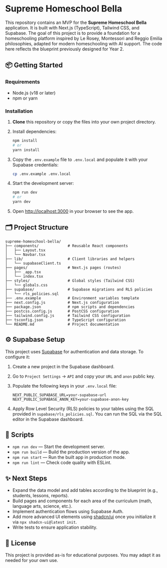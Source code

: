 # Supreme Homeschool Bella

This repository contains an MVP for the **Supreme Homeschool Bella** application. It is built with Next.js (TypeScript), Tailwind CSS, and Supabase. The goal of this project is to provide a foundation for a homeschooling platform inspired by Le Rosey, Montessori and Reggio Emilia philosophies, adapted for modern homeschooling with AI support. The code here reflects the blueprint previously designed for Year 2.

## 📦 Getting Started

### Requirements

- Node.js (v18 or later)
- npm or yarn

### Installation

1. **Clone** this repository or copy the files into your own project directory.
2. Install dependencies:

   ```bash
   npm install
   # or
   yarn install
   ```

3. Copy the `.env.example` file to `.env.local` and populate it with your Supabase credentials:

   ```bash
   cp .env.example .env.local
   ```

4. Start the development server:

   ```bash
   npm run dev
   # or
   yarn dev
   ```

5. Open [http://localhost:3000](http://localhost:3000) in your browser to see the app.

## 🗂️ Project Structure

```
supreme-homeschool-bella/
├── components/             # Reusable React components
│   ├── Layout.tsx
│   └── Navbar.tsx
├── lib/                    # Client libraries and helpers
│   └── supabaseClient.ts
├── pages/                  # Next.js pages (routes)
│   ├── _app.tsx
│   └── index.tsx
├── styles/                 # Global styles (Tailwind CSS)
│   └── globals.css
├── supabase/               # Supabase migrations and RLS policies
│   └── rls_policies.sql
├── .env.example            # Environment variables template
├── next.config.js          # Next.js configuration
├── package.json            # npm scripts and dependencies
├── postcss.config.js       # PostCSS configuration
├── tailwind.config.js      # Tailwind CSS configuration
├── tsconfig.json           # TypeScript configuration
└── README.md               # Project documentation
```

## ⚙️ Supabase Setup

This project uses [Supabase](https://supabase.com/) for authentication and data storage. To configure it:

1. Create a new project in the Supabase dashboard.
2. Go to `Project Settings` → `API` and copy your `URL` and `anon` public key.
3. Populate the following keys in your `.env.local` file:

   ```env
   NEXT_PUBLIC_SUPABASE_URL=your-supabase-url
   NEXT_PUBLIC_SUPABASE_ANON_KEY=your-supabase-anon-key
   ```

4. Apply Row Level Security (RLS) policies to your tables using the SQL provided in `supabase/rls_policies.sql`. You can run the SQL via the SQL editor in the Supabase dashboard.

## 🚀 Scripts

- `npm run dev` — Start the development server.
- `npm run build` — Build the production version of the app.
- `npm run start` — Run the built app in production mode.
- `npm run lint` — Check code quality with ESLint.

## ✨ Next Steps

- Expand the data model and add tables according to the blueprint (e.g., students, lessons, reports).
- Build pages and components for each area of the curriculum (math, language arts, science, etc.).
- Implement authentication flows using Supabase Auth.
- Add more advanced UI elements using [shadcn/ui](https://ui.shadcn.com/) once you initialize it via `npx shadcn-ui@latest init`.
- Write tests to ensure application stability.

## 📄 License

This project is provided as-is for educational purposes. You may adapt it as needed for your own use.

